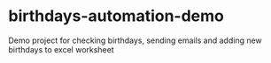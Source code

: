 # birthdays-automation-demo
Demo project for checking birthdays, sending emails and adding new birthdays to excel worksheet
